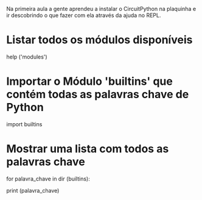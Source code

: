 Na primeira aula a gente aprendeu a instalar o CircuitPython
na plaquinha e ir descobrindo o que fazer com ela através da
ajuda no REPL.

# Listar todos os módulos disponíveis
help ('modules')

# Importar o Módulo 'builtins' que contém todas as palavras chave de Python
import builtins

# Mostrar uma lista com todos as palavras chave

for palavra_chave in dir (builtins):
  
  print (palavra_chave)


  

